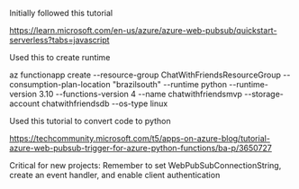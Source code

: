 Initially followed this tutorial

https://learn.microsoft.com/en-us/azure/azure-web-pubsub/quickstart-serverless?tabs=javascript

Used this to create runtime

az functionapp create --resource-group ChatWithFriendsResourceGroup --consumption-plan-location "brazilsouth" --runtime python --runtime-version 3.10 --functions-version 4 --name chatwithfriendsmvp --storage-account chatwithfriendsdb
--os-type linux

Used this tutorial to convert code to python

https://techcommunity.microsoft.com/t5/apps-on-azure-blog/tutorial-azure-web-pubsub-trigger-for-azure-python-functions/ba-p/3650727

Critical for new projects:
Remember to set WebPubSubConnectionString, create an event handler, and enable client authentication

